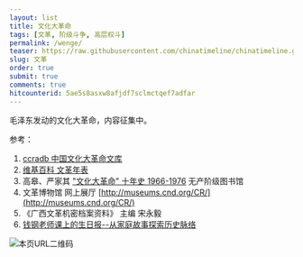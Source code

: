 ```yaml
---
layout: list
title: 文化大革命
tags: [文革, 阶级斗争, 高层权斗]
permalink: /wenge/
teaser: https://raw.githubusercontent.com/chinatimeline/chinatimeline.github.io/master/images/wenge.jpg
slug: 文革
order: true
submit: true
comments: true
hitcounterid: 5ae5s8asxw8afjdf7sclmctqef7adfar
---
```


毛泽东发动的文化大革命，内容征集中。

参考：
1. [ccradb 中国文化大革命文库 ](https://speechfree.github.io/cultural-revolution-database/)
2. [维基百科 文革年表](https://zh.wikipedia.org/zh-hans/%E6%96%87%E5%8C%96%E5%A4%A7%E9%9D%A9%E5%91%BD%E5%B9%B4%E8%A1%A8)
3. 高皋、严家其 ["文化大革命" 十年史 1966-1976](https://library.proletarian.me/download.php?link=books%2Faf4281f8def5b134196ca05cd0b6eb7a.pdf&book=+%E6%96%87%E5%8C%96%E5%A4%A7%E9%9D%A9%E5%91%BD+%E5%8D%81%E5%B9%B4%E5%8F%B2) 无产阶级图书馆
4. 文革博物馆 网上展厅 [http://museums.cnd.org/CR/](http://museums.cnd.org/CR/)
5. 《广西文革机密档案资料》 主编 宋永毅
6. [钱钢老师课上的生日报--从家庭故事探索历史脉络](https://medium.com/birthday-paper)

![本页URL二维码](https://i.imgur.com/SlDl3PO.png)
